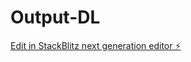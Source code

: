 # Output-DL

[Edit in StackBlitz next generation editor ⚡️](https://stackblitz.com/~/github.com/Sammy-05003/Output-DL)